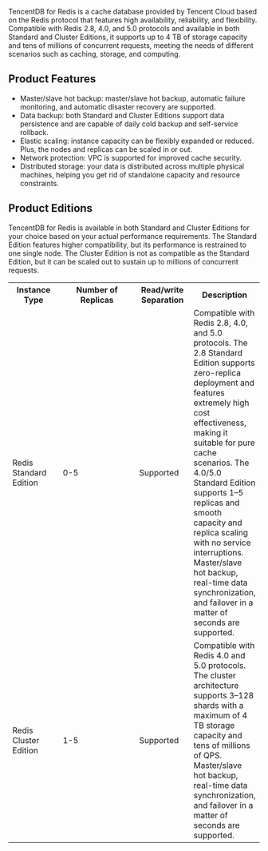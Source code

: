 TencentDB for Redis is a cache database provided by Tencent Cloud based on the Redis protocol that features high availability, reliability, and flexibility. Compatible with Redis 2.8, 4.0, and 5.0 protocols and available in both Standard and Cluster Editions, it supports up to 4 TB of storage capacity and tens of millions of concurrent requests, meeting the needs of different scenarios such as caching, storage, and computing.

## Product Features
- Master/slave hot backup: master/slave hot backup, automatic failure monitoring, and automatic disaster recovery are supported.
- Data backup: both Standard and Cluster Editions support data persistence and are capable of daily cold backup and self-service rollback.
- Elastic scaling: instance capacity can be flexibly expanded or reduced. Plus, the nodes and replicas can be scaled in or out.
- Network protection: VPC is supported for improved cache security.
- Distributed storage: your data is distributed across multiple physical machines, helping you get rid of standalone capacity and resource constraints.

## Product Editions
TencentDB for Redis is available in both Standard and Cluster Editions for your choice based on your actual performance requirements. The Standard Edition features higher compatibility, but its performance is restrained to one single node. The Cluster Edition is not as compatible as the Standard Edition, but it can be scaled out to sustain up to millions of concurrent requests.

<table>  
 <tr>  
 <th style="width: 100px;">Instance Type</th>  
 <th style="width: 200px;">Number of Replicas</th>  
 <th style="width: 100px;">Read/write Separation</th>  
 <th>Description</th>  
 </tr>  
 <tr>  
 <td>Redis Standard Edition</td>  
 <td >0-5</td>  
  <td >Supported</td>  
   <td >Compatible with Redis 2.8, 4.0, and 5.0 protocols. The 2.8 Standard Edition supports zero-replica deployment and features extremely high cost effectiveness, making it suitable for pure cache scenarios. The 4.0/5.0 Standard Edition supports 1–5 replicas and smooth capacity and replica scaling with no service interruptions. <br>Master/slave hot backup, real-time data synchronization, and failover in a matter of seconds are supported.
   </td>  
 </tr>  
 <tr>  
  <tr>  
 <td>Redis Cluster Edition</td>  
 <td >1-5</td>  
  <td >Supported</td>  
   <td >Compatible with Redis 4.0 and 5.0 protocols. The cluster architecture supports 3–128 shards with a maximum of 4 TB storage capacity and tens of millions of QPS. <br>Master/slave hot backup, real-time data synchronization, and failover in a matter of seconds are supported.</td>  
 </tr>  
</table>  
